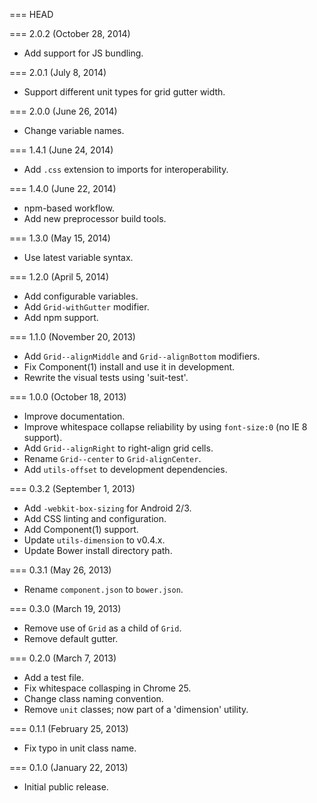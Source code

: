 === HEAD

=== 2.0.2 (October 28, 2014)

* Add support for JS bundling.

=== 2.0.1 (July 8, 2014)

* Support different unit types for grid gutter width.

=== 2.0.0 (June 26, 2014)

* Change variable names.

=== 1.4.1 (June 24, 2014)

* Add `.css` extension to imports for interoperability.

=== 1.4.0 (June 22, 2014)

* npm-based workflow.
* Add new preprocessor build tools.

=== 1.3.0 (May 15, 2014)

* Use latest variable syntax.

=== 1.2.0 (April 5, 2014)

* Add configurable variables.
* Add `Grid-withGutter` modifier.
* Add npm support.

=== 1.1.0 (November 20, 2013)

* Add `Grid--alignMiddle` and `Grid--alignBottom` modifiers.
* Fix Component(1) install and use it in development.
* Rewrite the visual tests using 'suit-test'.

=== 1.0.0 (October 18, 2013)

* Improve documentation.
* Improve whitespace collapse reliability by using `font-size:0` (no IE 8 support).
* Add `Grid--alignRight` to right-align grid cells.
* Rename `Grid--center` to `Grid-alignCenter`.
* Add `utils-offset` to development dependencies.

=== 0.3.2 (September 1, 2013)

* Add `-webkit-box-sizing` for Android 2/3.
* Add CSS linting and configuration.
* Add Component(1) support.
* Update `utils-dimension` to v0.4.x.
* Update Bower install directory path.

=== 0.3.1 (May 26, 2013)

* Rename `component.json` to `bower.json`.

=== 0.3.0 (March 19, 2013)

* Remove use of `Grid` as a child of `Grid`.
* Remove default gutter.

=== 0.2.0 (March 7, 2013)

* Add a test file.
* Fix whitespace collasping in Chrome 25.
* Change class naming convention.
* Remove `unit` classes; now part of a 'dimension' utility.

=== 0.1.1 (February 25, 2013)

* Fix typo in unit class name.

=== 0.1.0 (January 22, 2013)

* Initial public release.
